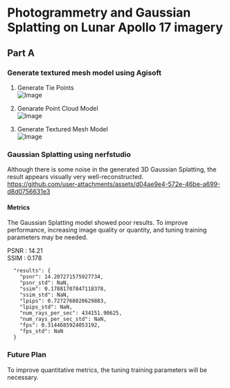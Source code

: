 # Photogrammetry and Gaussian Splatting on Lunar Apollo 17 imagery
## Part A
### Generate textured mesh model using Agisoft

1. Generate Tie Points  
![Image](https://github.com/user-attachments/assets/95339ad5-b0f2-4064-825c-20c8bcb6f789)

2. Genarate Point Cloud Model  
![Image](https://github.com/user-attachments/assets/b5076da4-42d0-48bd-bae6-c4872e043a68)  

3. Generate Textured Mesh Model  
![Image](https://github.com/user-attachments/assets/cea5806d-641d-408a-9a73-f31e6e29c740)


### Gaussian Splatting using nerfstudio

Although there is some noise in the generated 3D Gaussian Splatting, the result appears visually very well-reconstructed.  
https://github.com/user-attachments/assets/d04ae9e4-572e-46be-a699-d8d0756631e3



#### Metrics  

The Gaussian Splatting model showed poor results. To improve performance, increasing image quality or quantity, and tuning training parameters may be needed.

PSNR : 14.21  
SSIM : 0.178


```
  "results": {
    "psnr": 14.207271575927734,
    "psnr_std": NaN,
    "ssim": 0.17881707847118378,
    "ssim_std": NaN,
    "lpips": 0.7272768020629883,
    "lpips_std": NaN,
    "num_rays_per_sec": 434151.90625,
    "num_rays_per_sec_std": NaN,
    "fps": 0.3144685924053192,
    "fps_std": NaN
  }
```

### Future Plan
To improve quantitative metrics, the tuning training parameters will be necessary.


